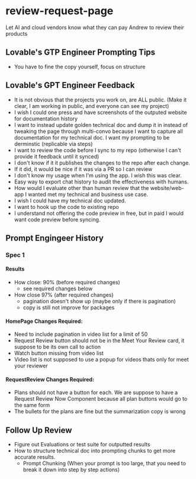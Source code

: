 # review-request-page
Let AI and cloud vendors know what they can pay Andrew to review their products

## Lovable's GTP Engineer Prompting Tips
- You have to fine the copy yourself, focus on structure 

## Lovable's GPT Engineer Feedback
- It is not obvious that the projects you work on, are ALL public. (Make it clear, I am working in public, and everyone can see my project)
- I wish I could one press and have screenshots of the outputed website for documentation history
- I want to instead update golden technical doc and dump it in instead of tweaking the page through multi-convo because I want to capture all documentation for my technical doc. I want my prompting to be derminstic (replicable via steps)
- I want to review the code before I sync to my repo (otherwise I can't provide it feedback until it synced)
- I don't know if it it publishes the changes to the repo after each change.
- If it did, it would be nice if it was via a PR so I can review
- I don't know my usage when I'm using the app. I wish this was clear.
- Easy way to export chat history to audit the effectiveness with humans.
- How would I evaluate other than human review that the website/web-app I wanted met my technical and business use case.
- I wish I could have my technical doc updated.
- I want to hook up the code to existing repo
- I understand not offering the code preview in free, but in paid I would want code preview before syncing.

## Prompt Engingeer History

### Spec 1

#### Results
- How close: 90% (before required changes)
    - see required changes below
- How close 97% (after required changes)
    - pagination doesn't show up (maybe only if there is pagination)
    - copy is still not improve for packages

#### HomePage Changes Required:
- Need to include pagination in video list for a limit of 50
- Request Review button should not be in the Meet Your Review card, it suppose to be its own call to action
- Watch button missing from video list
- Video list is not supposed to use a popup for videos thats only for meet your reviewer

#### RequestReview Changes Required:
- Plans should not have a button for each. We are suppose to have a Request Review Now Component because all plan buttons would go to the same form
- The bullets for the plans are fine but the summarization copy is wrong

## Follow Up Review

- Figure out Evaluations or test suite for outputted results
- How to structure technical doc into prompting chunks to get more accurate results.
    - Prompt Chunking
        (When your prompt is too large, that you need to break it down into step by step actions)